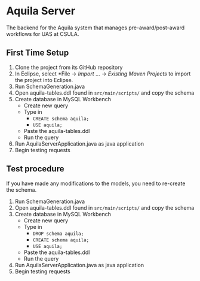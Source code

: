 # Aquila Server

The backend for the Aquila system that manages pre-award/post-award workflows
for UAS at CSULA.

## First Time Setup
1. Clone the project from its GitHub repository
2. In Eclipse, select *File -> *Import* ... -> *Existing Maven Projects* to
	import the project into Eclipse.
3. Run SchemaGeneration.java
4. Open aquila-tables.ddl found in `src/main/scripts/` and copy the schema
5. Create database in MySQL Workbench
	* Create new query
	* Type in 
		* `CREATE schema aquila;`
		* `USE aquila;`
	* Paste the aquila-tables.ddl
	* Run the query 
6. Run AquilaServerApplication.java as java application
7. Begin testing requests

## Test procedure
If you have made any modifications to the models, you need to re-create the schema.
1. Run SchemaGeneration.java
4. Open aquila-tables.ddl found in `src/main/scripts/` and copy the schema
5. Create database in MySQL Workbench
	* Create new query
	* Type in 
		* `DROP schema aquila;`
		* `CREATE schema aquila;`
		* `USE aquila;`
	* Paste the aquila-tables.ddl
	* Run the query 
6. Run AquilaServerApplication.java as java application
7. Begin testing requests